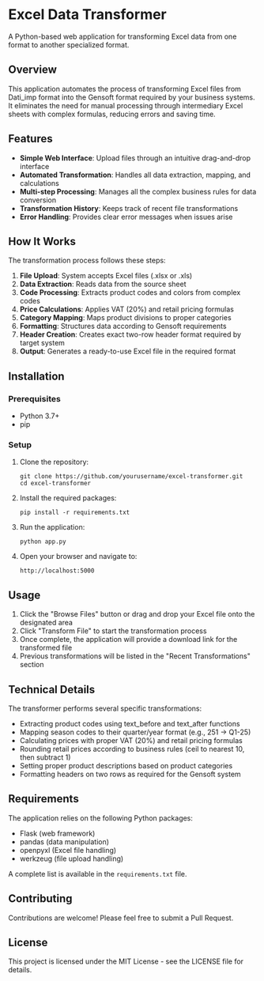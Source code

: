 # Excel Data Transformer

A Python-based web application for transforming Excel data from one format to another specialized format.

## Overview

This application automates the process of transforming Excel files from Dati_imp format into the Gensoft format required by your business systems. It eliminates the need for manual processing through intermediary Excel sheets with complex formulas, reducing errors and saving time.

## Features

- **Simple Web Interface**: Upload files through an intuitive drag-and-drop interface
- **Automated Transformation**: Handles all data extraction, mapping, and calculations
- **Multi-step Processing**: Manages all the complex business rules for data conversion
- **Transformation History**: Keeps track of recent file transformations
- **Error Handling**: Provides clear error messages when issues arise

## How It Works

The transformation process follows these steps:

1. **File Upload**: System accepts Excel files (.xlsx or .xls)
2. **Data Extraction**: Reads data from the source sheet
3. **Code Processing**: Extracts product codes and colors from complex codes
4. **Price Calculations**: Applies VAT (20%) and retail pricing formulas
5. **Category Mapping**: Maps product divisions to proper categories
6. **Formatting**: Structures data according to Gensoft requirements
7. **Header Creation**: Creates exact two-row header format required by target system
8. **Output**: Generates a ready-to-use Excel file in the required format

## Installation

### Prerequisites

- Python 3.7+
- pip

### Setup

1. Clone the repository:
   ```
   git clone https://github.com/yourusername/excel-transformer.git
   cd excel-transformer
   ```

2. Install the required packages:
   ```
   pip install -r requirements.txt
   ```

3. Run the application:
   ```
   python app.py
   ```

4. Open your browser and navigate to:
   ```
   http://localhost:5000
   ```

## Usage

1. Click the "Browse Files" button or drag and drop your Excel file onto the designated area
2. Click "Transform File" to start the transformation process
3. Once complete, the application will provide a download link for the transformed file
4. Previous transformations will be listed in the "Recent Transformations" section

## Technical Details

The transformer performs several specific transformations:

- Extracting product codes using text_before and text_after functions
- Mapping season codes to their quarter/year format (e.g., 251 → Q1-25)
- Calculating prices with proper VAT (20%) and retail pricing formulas
- Rounding retail prices according to business rules (ceil to nearest 10, then subtract 1)
- Setting proper product descriptions based on product categories
- Formatting headers on two rows as required for the Gensoft system

## Requirements

The application relies on the following Python packages:

- Flask (web framework)
- pandas (data manipulation)
- openpyxl (Excel file handling)
- werkzeug (file upload handling)

A complete list is available in the `requirements.txt` file.

## Contributing

Contributions are welcome! Please feel free to submit a Pull Request.

## License

This project is licensed under the MIT License - see the LICENSE file for details.
